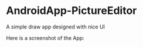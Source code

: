 # AndroidApp-PictureEditor
A simple draw app designed with nice UI

Here is a screenshot of the App:
<br><br>
<img sce="https://github.com/LinRongling/AndroidApp-PictureEditor/blob/master/PictureEditor-gif.gif" width="480"/>

</br></br>
